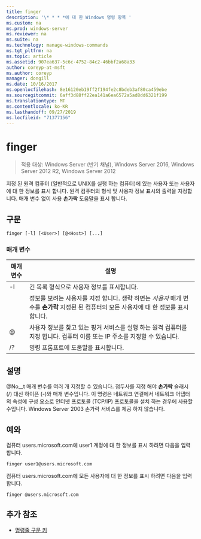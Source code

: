 ```yaml
---
title: finger
description: '\* * * *에 대 한 Windows 명령 항목 '
ms.custom: na
ms.prod: windows-server
ms.reviewer: na
ms.suite: na
ms.technology: manage-windows-commands
ms.tgt_pltfrm: na
ms.topic: article
ms.assetid: 907ea637-5c6c-4752-84c2-46bbf2a68a33
author: coreyp-at-msft
ms.author: coreyp
manager: dongill
ms.date: 10/16/2017
ms.openlocfilehash: 8e16120eb19ff2f194fe2c8bdeb3af80ca459ebe
ms.sourcegitcommit: 6aff3d88ff22ea141a6ea6572a5ad8dd6321f199
ms.translationtype: MT
ms.contentlocale: ko-KR
ms.lasthandoff: 09/27/2019
ms.locfileid: "71377156"
---
```

# <a name="finger"></a>finger

>적용 대상: Windows Server (반기 채널), Windows Server 2016, Windows Server 2012 R2, Windows Server 2012

지정 된 원격 컴퓨터 (일반적으로 UNIX를 실행 하는 컴퓨터)에 있는 사용자 또는 사용자에 대 한 정보를 표시 합니다. 원격 컴퓨터의 형식 및 사용자 정보 표시의 출력을 지정합니다. 매개 변수 없이 사용 **손가락** 도움말을 표시 합니다. 
## <a name="syntax"></a>구문
```
finger [-l] [<User>] [@<Host>] [...]
```
### <a name="parameters"></a>매개 변수

| 매개 변수 |                                                                            설명                                                                            |
|-----------|-------------------------------------------------------------------------------------------------------------------------------------------------------------------|
|    -l     |                                                          긴 목록 형식으로 사용자 정보를 표시합니다.                                                           |
|  <User>   | 정보를 보려는 사용자를 지정 합니다. 생략 하면는 *사용자* 매개 변수를 **손가락** 지정된 된 컴퓨터의 모든 사용자에 대 한 정보를 표시 합니다. |
|  @<Host>  |        사용자 정보를 찾고 있는 핑거 서비스를 실행 하는 원격 컴퓨터를 지정 합니다. 컴퓨터 이름 또는 IP 주소를 지정할 수 있습니다.        |
|    /?     |                                                               명령 프롬프트에 도움말을 표시합니다.                                                                |

## <a name="remarks"></a>설명
@No__t 매개 변수를 여러 개 지정할 수 있습니다.
접두사를 지정 해야 **손가락** 슬래시 (/) 대신 하이픈 (-)와 매개 변수입니다.
이 명령은 네트워크 연결에서 네트워크 어댑터의 속성에 구성 요소로 인터넷 프로토콜 (TCP/IP) 프로토콜을 설치 하는 경우에 사용할 수입니다.
Windows Server 2003 손가락 서비스를 제공 하지 않습니다.
## <a name="BKMK_Examples"></a>예와
컴퓨터 users.microsoft.com에 user1 계정에 대 한 정보를 표시 하려면 다음을 입력 합니다.
```
finger user1@users.microsoft.com
```
컴퓨터 users.microsoft.com에 모든 사용자에 대 한 정보를 표시 하려면 다음을 입력 합니다.
```
finger @users.microsoft.com
```
## <a name="additional-references"></a>추가 참조
-   [명령줄 구문 키](command-line-syntax-key.md)
